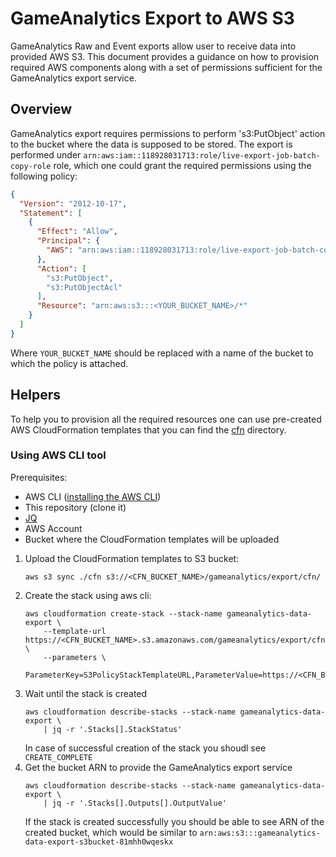# GameAnalytics Export to AWS S3

GameAnalytics Raw and Event exports allow user to receive data into provided AWS S3. This
document provides a guidance on how to provision required AWS components along with
a set of permissions sufficient for the GameAnalytics export service.

## Overview

GameAnalytics export requires permissions to perform 's3:PutObject' action to the bucket where the data is supposed to be stored. The export is performed under `arn:aws:iam::118928031713:role/live-export-job-batch-copy-role` role, which one could grant the required permissions using the following policy:

``` json
{
  "Version": "2012-10-17",
  "Statement": [
    {
      "Effect": "Allow",
      "Principal": {
        "AWS": "arn:aws:iam::118928031713:role/live-export-job-batch-copy-role"
      },
      "Action": [
        "s3:PutObject",
        "s3:PutObjectAcl"
      ],
      "Resource": "arn:aws:s3:::<YOUR_BUCKET_NAME>/*"
    }
  ]
}
```

Where `YOUR_BUCKET_NAME` should be replaced with a name of the bucket to which the policy is attached.

## Helpers

To help you to provision all the required resources one can use pre-created AWS CloudFormation templates that you can find the [cfn](./cfn) directory.

### Using AWS CLI tool

Prerequisites:
- AWS CLI ([installing the AWS CLI](https://docs.aws.amazon.com/cli/latest/userguide/cli-chap-install.html))
- This repository (clone it)
- [JQ](https://stedolan.github.io/jq/download/)
- AWS Account
- Bucket where the CloudFormation templates will be uploaded

1. Upload the CloudFormation templates to S3 bucket:
   ```
   aws s3 sync ./cfn s3://<CFN_BUCKET_NAME>/gameanalytics/export/cfn/
   ```
2. Create the stack using aws cli:
   ```
   aws cloudformation create-stack --stack-name gameanalytics-data-export \
       --template-url https://<CFN_BUCKET_NAME>.s3.amazonaws.com/gameanalytics/export/cfn/s3.yaml \
       --parameters \
           ParameterKey=S3PolicyStackTemplateURL,ParameterValue=https://<CFN_BUCKET_NAME>.s3.amazonaws.com/gameanalytics/export/cfn/s3.yaml
   ```
3. Wait until the stack is created
   ```
   aws cloudformation describe-stacks --stack-name gameanalytics-data-export \
       | jq -r '.Stacks[].StackStatus'
   ```
   In case of successful creation of the stack you shoudl see `CREATE_COMPLETE`
4. Get the bucket ARN to provide the GameAnalytics export service
   ```
   aws cloudformation describe-stacks --stack-name gameanalytics-data-export \
       | jq -r '.Stacks[].Outputs[].OutputValue'
   ```
   If the stack is created successfully you should be able to see ARN of the created bucket, which would be similar to `arn:aws:s3:::gameanalytics-data-export-s3bucket-81mhh0wqeskx`
